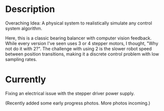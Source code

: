 # Description

Overaching Idea: A physical system to realistically simulate any control system algorithm.

Here, this is a classic bearing balancer with computer vision feedback.
While every version I've seen uses 3 or 4 stepper motors, I thought, "Why not do it with 2?".
The challenge with using 2 is the slower robot speed between position transitions, making it a discrete control problem with low sampling rates.


# Currently

Fixing an electrical issue with the stepper driver power supply.

(Recently added some early progress photos. More photos incoming.)
